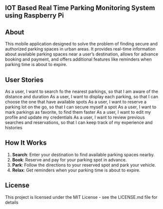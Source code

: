 ## IOT Based Real Time Parking Monitoring System using Raspberry Pi

## About

This mobile application designed to solve the problem of finding secure and authorized parking spaces in urban areas. It provides real-time information about available parking spaces near a user’s destination, allows for advance booking and payment, and offers additional features like reminders when parking time is about to expire.

## User Stories 

As a user, I want to search fo the nearest parkings, so that I am aware of the distance and duration
As a user, I want to display each parking, so that I can choose the one that have available spots
As a user, I want to reserve a parking lot on the go, so that I can secure myself a spot
As a user, I want to mark parkings as favorite, to find them faster
As a user, I want to edit my profile and update my credentials
As a user, I want to review previous searches and reservations, so that I can keep track of my experience and histories

## How It Works

1. **Search**: Enter your destination to find available parking spaces nearby.
2. **Book**: Reserve and pay for your parking spot in advance.
3. **Park**: Follow the directions to your reserved spot and park your vehicle.
4. **Relax**: Get reminders when your parking time is about to expire.

## License

This project is licensed under the MIT License - see the LICENSE.md file for details
